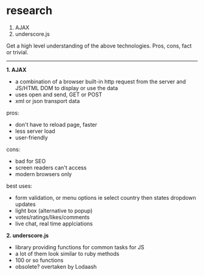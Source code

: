 # research

1. AJAX
2. underscore.js

Get a high level understanding of the above technologies. Pros, cons, fact or trivial.

____________________________________________________________________________________________________________


**1. AJAX**
- a combination of a browser built-in http request from the server and JS/HTML DOM to display or use the data
- uses open and send, GET or POST
- xml or json transport data

pros:
- don't have to reload page, faster
- less server load
- user-friendly

cons:
- bad for SEO
- screen readers can't access
- modern browsers only

best uses:
- form validation, or menu options ie select country then states dropdown updates
- light box (alternative to popup)
- votes/ratings/likes/comments
- live chat, real time applciations

**2. underscore.js**
- library providing functions for common tasks for JS
- a lot of them look similar to ruby methods
- 100 or so functions
- obsolete? overtaken by Lodaash